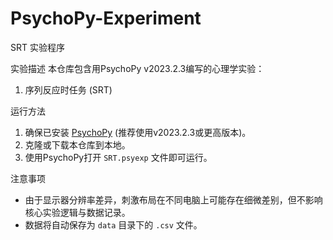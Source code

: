 # PsychoPy-Experiment

 SRT 实验程序

 实验描述
本仓库包含用PsychoPy v2023.2.3编写的心理学实验：
1. 序列反应时任务 (SRT)


运行方法
1. 确保已安装 [PsychoPy](https://www.psychopy.org/download.html) (推荐使用v2023.2.3或更高版本)。
2. 克隆或下载本仓库到本地。
3. 使用PsychoPy打开 `SRT.psyexp` 文件即可运行。

 注意事项
- 由于显示器分辨率差异，刺激布局在不同电脑上可能存在细微差别，但不影响核心实验逻辑与数据记录。
- 数据将自动保存为 `data` 目录下的 `.csv` 文件。
